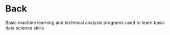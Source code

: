 # Back
Basic machine learning and technical analysis programs used to learn basic data science skills
